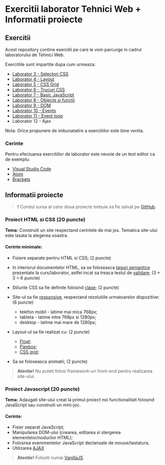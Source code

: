 # Exercitii laborator Tehnici Web + Informatii proiecte

## Exercitii

Acest repository contine exercitii pe care le vom parcurge in cadrul laboratorului de Tehnici Web.

Exercitiile sunt impartite dupa cum urmeaza:

* [Laborator 3 - Selectori CSS](doc/laborator-3)
* [Laborator 4 - Layout](doc/laborator-4)
* [Laborator 5 - CSS Grid](doc/laborator-5)
* [Laborator 6 - Trucuri CSS](doc/laborator-6)
* [Laborator 7 - Basic JavaScript](doc/laborator-7)
* [Laborator 8 - Obiecte si functii](doc/laborator-8)
* [Laborator 9 - DOM](doc/laborator-9)
* [Laborator 10 - Events](doc/laborator-10)
* [Laborator 11 - Event loop](doc/laborator-11)
* Laborator 12 - Ajax

Nota: Orice propunere de imbunatatire a exercitiilor este bine venita.

### Cerinte

Pentru efectuarea exercitiilor de laborator este nevoie de un text editor ca de exemplu:

* [Visual Studio Code](https://code.visualstudio.com/Download)
* [Atom](https://atom.io)
* [Brackets](http://brackets.io/)

## Informatii proiecte
> **!** Condul sursa al celor doua proiecte trebuie sa fie salvat pe [GitHub](https://github.com/).
### Proiect HTML si CSS (20 puncte)

**Tema:** Construiti un site respectand cerintele de mai jos. Tematica site-ului este lasata la alegerea voastra.

#### Cerinte minimale:

* Fisiere separate pentru HTML si CSS; (2 puncte)
* In interiorul documentelor HTML, sa se foloseasca [taguri semantice](https://www.w3schools.com/html/html5_semantic_elements.asp) prezentate la curs/laborator, astfel incat sa treaca testul de [validare](http://validator.w3.org); (3 + 3 = 6 puncte)
* Stilurile CSS sa fie definite folosind [clase](https://screwlewse.com/2010/07/dont-use-id-selectors-in-css/); (2 puncte)
* Site-ul sa fie [responsive](https://www.w3schools.com/html/html_responsive.asp), respectand rezolutiile urmatoarelor dispozitive: (6 puncte)

  * telefon mobil - latime mai mica 768px;
  * tableta - latime intre 768px si 1280px;
  * desktop - latime mai mare de 1280px;

* Layout-ul sa fie realizat cu: (2 puncte)
  * [Float](https://www.w3schools.com/css/css_float.asp);
  * [Flexbox](https://css-tricks.com/snippets/css/a-guide-to-flexbox/);
  * [CSS grid](https://css-tricks.com/snippets/css/complete-guide-grid/);
* Sa se foloseasca animatii; (2 puncte)

> **Atentie!** Nu puteti folosi framework-uri front-end pentru realizarea site-ului.

### Proiect Javascript (20 puncte)

**Tema:** Adaugati site-ului creat la primul proiect noi functionalitati folosind JavaScript sau construiti un mini-joc.

#### Cerinte:

* Fisier separat JavaScript;
* Manipularea DOM-ului (crearea, editarea si stergerea elementelor/nodurilor HTML);
* Folosirea evenimentelor JavaScript declansate de mouse/tastatura;
* Utilizarea [AJAX](https://www.w3schools.com/xml/ajax_intro.asp)

> **Atentie!** Folositi numai [VanillaJS](http://vanilla-js.com).